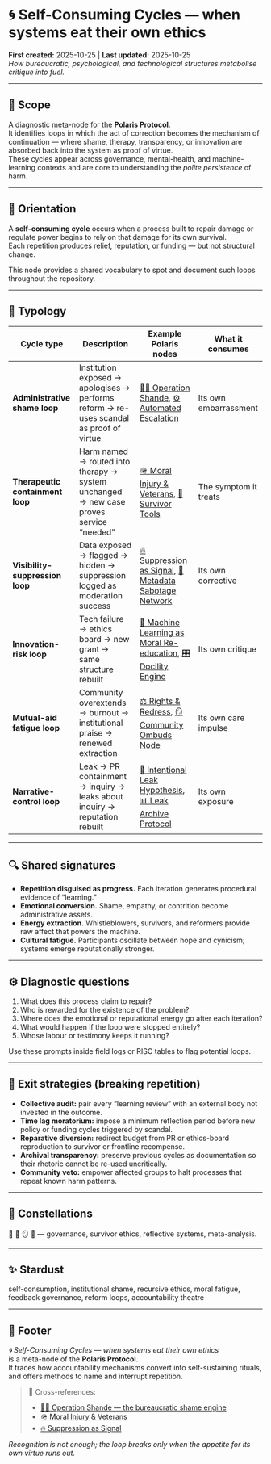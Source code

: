 # 🌀 Self-Consuming Cycles — when systems eat their own ethics  
**First created:** 2025-10-25 | **Last updated:** 2025-10-25  
*How bureaucratic, psychological, and technological structures metabolise critique into fuel.*

---

## 🌱 Scope
A diagnostic meta-node for the **Polaris Protocol**.  
It identifies loops in which the act of correction becomes the mechanism of continuation — where shame, therapy, transparency, or innovation are absorbed back into the system as proof of virtue.  
These cycles appear across governance, mental-health, and machine-learning contexts and are core to understanding the *polite persistence* of harm.

---

## 🧭 Orientation
A **self-consuming cycle** occurs when a process built to repair damage or regulate power begins to rely on that damage for its own survival.  
Each repetition produces relief, reputation, or funding — but not structural change.

This node provides a shared vocabulary to spot and document such loops throughout the repository.

---

## 🧩 Typology

| Cycle type | Description | Example Polaris nodes | What it consumes |
|-------------|--------------|-----------------------|------------------|
| **Administrative shame loop** | Institution exposed → apologises → performs reform → re-uses scandal as proof of virtue | [🤦‍♀️ Operation Shande](../🤦‍♀️_operation_shande.md), [⚙️ Automated Escalation](../⚙️_automated_escalation.md) | Its own embarrassment |
| **Therapeutic containment loop** | Harm named → routed into therapy → system unchanged → new case proves service “needed” | [🪖 Moral Injury & Veterans](../🪖_moral_injury_and_veterans.md), [🪬 Survivor Tools](../🪬_survivor_tools.md) | The symptom it treats |
| **Visibility-suppression loop** | Data exposed → flagged → hidden → suppression logged as moderation success | [🔥 Suppression as Signal](../🔥_suppression_as_signal.md), [🧿 Metadata Sabotage Network](../🧿_metadata_sabotage_network.md) | Its own corrective |
| **Innovation-risk loop** | Tech failure → ethics board → new grant → same structure rebuilt | [🧠 Machine Learning as Moral Re-education](../🧠_machine_learning_as_moral_re_education.md), [🎛 Docility Engine](../🎛_docility_engine.md) | Its own critique |
| **Mutual-aid fatigue loop** | Community overextends → burnout → institutional praise → renewed extraction | [⚖️ Rights & Redress](../⚖️_rights_and_redress.md), [🪞 Community Ombuds Node](../🪞_community_ombuds_node.md) | Its own care impulse |
| **Narrative-control loop** | Leak → PR containment → inquiry → leaks about inquiry → reputation rebuilt | [🎈 Intentional Leak Hypothesis](../🎈_intentional_leak_hypothesis.md), [📊 Leak Archive Protocol](../📊_leak_archive_protocol.md) | Its own exposure |

---

## 🔍 Shared signatures
- **Repetition disguised as progress.** Each iteration generates procedural evidence of “learning.”  
- **Emotional conversion.** Shame, empathy, or contrition become administrative assets.  
- **Energy extraction.** Whistleblowers, survivors, and reformers provide raw affect that powers the machine.  
- **Cultural fatigue.** Participants oscillate between hope and cynicism; systems emerge reputationally stronger.  

---

## ⚙️ Diagnostic questions
1. What does this process claim to repair?  
2. Who is rewarded for the existence of the problem?  
3. Where does the emotional or reputational energy go after each iteration?  
4. What would happen if the loop were stopped entirely?  
5. Whose labour or testimony keeps it running?

Use these prompts inside field logs or RISC tables to flag potential loops.

---

## 🧭 Exit strategies (breaking repetition)
- **Collective audit:** pair every “learning review” with an external body not invested in the outcome.  
- **Time lag moratorium:** impose a minimum reflection period before new policy or funding cycles triggered by scandal.  
- **Reparative diversion:** redirect budget from PR or ethics-board reproduction to survivor or frontline recompense.  
- **Archival transparency:** preserve previous cycles as documentation so their rhetoric cannot be re-used uncritically.  
- **Community veto:** empower affected groups to halt processes that repeat known harm patterns.

---

## 🌌 Constellations
🧿 🪬 🪞 🧠 — governance, survivor ethics, reflective systems, meta-analysis.

---

## ✨ Stardust
self-consumption, institutional shame, recursive ethics, moral fatigue, feedback governance, reform loops, accountability theatre

---

## 🏮 Footer
*🌀 Self-Consuming Cycles — when systems eat their own ethics*  
is a meta-node of the **Polaris Protocol**.  
It traces how accountability mechanisms convert into self-sustaining rituals,  
and offers methods to name and interrupt repetition.

> 📡 Cross-references:  
> - [🤦‍♀️ Operation Shande — the bureaucratic shame engine](../🤦‍♀️_operation_shande.md)  
> - [🪖 Moral Injury & Veterans](../🪖_moral_injury_and_veterans.md)  
> - [🔥 Suppression as Signal](../🔥_suppression_as_signal.md)

*Recognition is not enough; the loop breaks only when the appetite for its own virtue runs out.*
